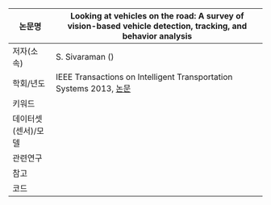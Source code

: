 |논문명 |Looking at vehicles on the road: A survey of vision-based vehicle detection, tracking, and behavior analysis |
| --- | --- |
| 저자\(소속\) | S. Sivaraman \(\) |
| 학회/년도 | IEEE Transactions on Intelligent Transportation Systems 2013, [논문](http://ieeexplore.ieee.org/document/6563169/) |
| 키워드 | |
| 데이터셋(센서)/모델 | |
| 관련연구||
| 참고 | |
| 코드 | |



